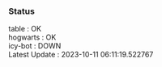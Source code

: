 ### Status


table : OK  
hogwarts : OK  
icy-bot : DOWN  
Latest Update : 2023-10-11 06:11:19.522767
